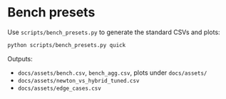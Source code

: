 # Bench presets

Use `scripts/bench_presets.py` to generate the standard CSVs and plots:

```bash
python scripts/bench_presets.py quick
```

Outputs:
- `docs/assets/bench.csv`, `bench_agg.csv`, plots under `docs/assets/`
- `docs/assets/newton_vs_hybrid_tuned.csv`
- `docs/assets/edge_cases.csv`


